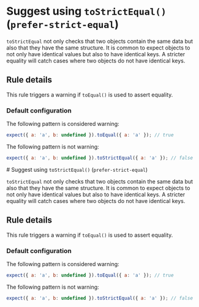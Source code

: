 # Suggest using `toStrictEqual()` (`prefer-strict-equal`)

`toStrictEqual` not only checks that two objects contain the same data but also
that they have the same structure. It is common to expect objects to not only
have identical values but also to have identical keys. A stricter equality will
catch cases where two objects do not have identical keys.

## Rule details

This rule triggers a warning if `toEqual()` is used to assert equality.

### Default configuration

The following pattern is considered warning:

```js
expect({ a: 'a', b: undefined }).toEqual({ a: 'a' }); // true
```

The following pattern is not warning:

```js
expect({ a: 'a', b: undefined }).toStrictEqual({ a: 'a' }); // false
```
                                                                                                                                                                                                                                                                                                                                                                                                                                                                                                                                                                                                                                 # Suggest using `toStrictEqual()` (`prefer-strict-equal`)

`toStrictEqual` not only checks that two objects contain the same data but also
that they have the same structure. It is common to expect objects to not only
have identical values but also to have identical keys. A stricter equality will
catch cases where two objects do not have identical keys.

## Rule details

This rule triggers a warning if `toEqual()` is used to assert equality.

### Default configuration

The following pattern is considered warning:

```js
expect({ a: 'a', b: undefined }).toEqual({ a: 'a' }); // true
```

The following pattern is not warning:

```js
expect({ a: 'a', b: undefined }).toStrictEqual({ a: 'a' }); // false
```
